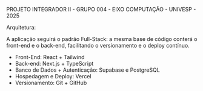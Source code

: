 PROJETO INTEGRADOR II - GRUPO 004 - EIXO COMPUTAÇÃO - UNIVESP - 2025

Arquitetura:

A aplicação seguirá o padrão Full-Stack: a mesma base de código conterá o front-end e o back-end, facilitando o versionamento e o deploy contínuo.

* Front-End: React + Tailwind
* Back-end: Next.js + TypeScript
* Banco de Dados + Autenticação: Supabase e PostgreSQL
* Hospedagem e Deploy: Vercel
* Versionamento: Git + GitHub
